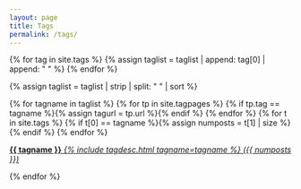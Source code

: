 ```yaml
---
layout: page
title: Tags
permalink: /tags/
---
```


{% for tag in site.tags %}
  {% assign taglist = taglist | append: tag[0] | append: " " %}
{% endfor %}

{% assign taglist = taglist | strip | split: " " | sort %}

<div class="tagpage">
{% for tagname in taglist %}
  {% for tp in site.tagpages %}
    {% if tp.tag == tagname %}{% assign tagurl = tp.url %}{% endif %}
  {% endfor %}
  {% for t in site.tags %}
    {% if t[0] == tagname %}{% assign numposts = t[1] | size %}{% endif %}
  {% endfor %}
  <p class="taglist"><a class="tag" href="{{ tagurl }}"><span class="tagsingle"><strong>{{ tagname }}</strong></span> <em>{% include tagdesc.html tagname=tagname %} ({{ numposts }})</em></a></p>
{% endfor %}
</div>


